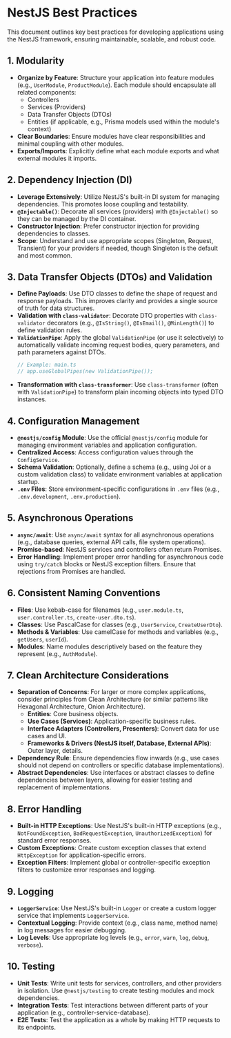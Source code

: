 # NestJS Best Practices

This document outlines key best practices for developing applications using the NestJS framework, ensuring maintainable, scalable, and robust code.

## 1. Modularity

-   **Organize by Feature**: Structure your application into feature modules (e.g., `UserModule`, `ProductModule`). Each module should encapsulate all related components:
    -   Controllers
    -   Services (Providers)
    -   Data Transfer Objects (DTOs)
    -   Entities (if applicable, e.g., Prisma models used within the module's context)
-   **Clear Boundaries**: Ensure modules have clear responsibilities and minimal coupling with other modules.
-   **Exports/Imports**: Explicitly define what each module exports and what external modules it imports.

## 2. Dependency Injection (DI)

-   **Leverage Extensively**: Utilize NestJS's built-in DI system for managing dependencies. This promotes loose coupling and testability.
-   **`@Injectable()`**: Decorate all services (providers) with `@Injectable()` so they can be managed by the DI container.
-   **Constructor Injection**: Prefer constructor injection for providing dependencies to classes.
-   **Scope**: Understand and use appropriate scopes (Singleton, Request, Transient) for your providers if needed, though Singleton is the default and most common.

## 3. Data Transfer Objects (DTOs) and Validation

-   **Define Payloads**: Use DTO classes to define the shape of request and response payloads. This improves clarity and provides a single source of truth for data structures.
-   **Validation with `class-validator`**: Decorate DTO properties with `class-validator` decorators (e.g., `@IsString()`, `@IsEmail()`, `@MinLength()`) to define validation rules.
-   **`ValidationPipe`**: Apply the global `ValidationPipe` (or use it selectively) to automatically validate incoming request bodies, query parameters, and path parameters against DTOs.
    ```typescript
    // Example: main.ts
    // app.useGlobalPipes(new ValidationPipe());
    ```
-   **Transformation with `class-transformer`**: Use `class-transformer` (often with `ValidationPipe`) to transform plain incoming objects into typed DTO instances.

## 4. Configuration Management

-   **`@nestjs/config` Module**: Use the official `@nestjs/config` module for managing environment variables and application configuration.
-   **Centralized Access**: Access configuration values through the `ConfigService`.
-   **Schema Validation**: Optionally, define a schema (e.g., using Joi or a custom validation class) to validate environment variables at application startup.
-   **`.env` Files**: Store environment-specific configurations in `.env` files (e.g., `.env.development`, `.env.production`).

## 5. Asynchronous Operations

-   **`async/await`**: Use `async/await` syntax for all asynchronous operations (e.g., database queries, external API calls, file system operations).
-   **Promise-based**: NestJS services and controllers often return Promises.
-   **Error Handling**: Implement proper error handling for asynchronous code using `try/catch` blocks or NestJS exception filters. Ensure that rejections from Promises are handled.

## 6. Consistent Naming Conventions

-   **Files**: Use kebab-case for filenames (e.g., `user.module.ts`, `user.controller.ts`, `create-user.dto.ts`).
-   **Classes**: Use PascalCase for classes (e.g., `UserService`, `CreateUserDto`).
-   **Methods & Variables**: Use camelCase for methods and variables (e.g., `getUsers`, `userId`).
-   **Modules**: Name modules descriptively based on the feature they represent (e.g., `AuthModule`).

## 7. Clean Architecture Considerations

-   **Separation of Concerns**: For larger or more complex applications, consider principles from Clean Architecture (or similar patterns like Hexagonal Architecture, Onion Architecture).
    -   **Entities**: Core business objects.
    -   **Use Cases (Services)**: Application-specific business rules.
    -   **Interface Adapters (Controllers, Presenters)**: Convert data for use cases and UI.
    -   **Frameworks & Drivers (NestJS itself, Database, External APIs)**: Outer layer, details.
-   **Dependency Rule**: Ensure dependencies flow inwards (e.g., use cases should not depend on controllers or specific database implementations).
-   **Abstract Dependencies**: Use interfaces or abstract classes to define dependencies between layers, allowing for easier testing and replacement of implementations.

## 8. Error Handling

-   **Built-in HTTP Exceptions**: Use NestJS's built-in HTTP exceptions (e.g., `NotFoundException`, `BadRequestException`, `UnauthorizedException`) for standard error responses.
-   **Custom Exceptions**: Create custom exception classes that extend `HttpException` for application-specific errors.
-   **Exception Filters**: Implement global or controller-specific exception filters to customize error responses and logging.

## 9. Logging

-   **`LoggerService`**: Use NestJS's built-in `Logger` or create a custom logger service that implements `LoggerService`.
-   **Contextual Logging**: Provide context (e.g., class name, method name) in log messages for easier debugging.
-   **Log Levels**: Use appropriate log levels (e.g., `error`, `warn`, `log`, `debug`, `verbose`).

## 10. Testing

-   **Unit Tests**: Write unit tests for services, controllers, and other providers in isolation. Use `@nestjs/testing` to create testing modules and mock dependencies.
-   **Integration Tests**: Test interactions between different parts of your application (e.g., controller-service-database).
-   **E2E Tests**: Test the application as a whole by making HTTP requests to its endpoints.
```